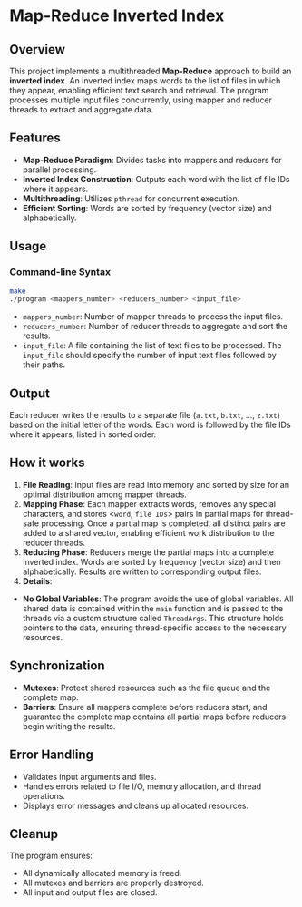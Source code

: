 # Map-Reduce Inverted Index

## Overview
This project implements a multithreaded **Map-Reduce** approach to build an **inverted index**. An inverted index maps words to the list of files in which they appear, enabling efficient text search and retrieval. The program processes multiple input files concurrently, using mapper and reducer threads to extract and aggregate data.

## Features
- **Map-Reduce Paradigm**: Divides tasks into mappers and reducers for parallel processing.
- **Inverted Index Construction**: Outputs each word with the list of file IDs where it appears.
- **Multithreading**: Utilizes `pthread` for concurrent execution.
- **Efficient Sorting**: Words are sorted by frequency (vector size) and alphabetically.

## Usage
### Command-line Syntax
```bash
make
./program <mappers_number> <reducers_number> <input_file>
```
- `mappers_number`: Number of mapper threads to process the input files.
- `reducers_number`: Number of reducer threads to aggregate and sort the results.
- `input_file`: A file containing the list of text files to be processed. The `input_file` should specify the number of input text files followed by their paths.

## Output
Each reducer writes the results to a separate file (`a.txt`, `b.txt`, ..., `z.txt`) based on the initial letter of the words. Each word is followed by the file IDs where it appears, listed in sorted order.

## How it works
1. **File Reading**: Input files are read into memory and sorted by size for an optimal distribution among mapper threads.
2. **Mapping Phase**: Each mapper extracts words, removes any special characters, and stores <`word`, `file IDs`> pairs in partial maps for thread-safe processing. Once a partial map is completed, all distinct pairs are added to a shared vector, enabling efficient work distribution to the reducer threads.
3. **Reducing Phase**: Reducers merge the partial maps into a complete inverted index. Words are sorted by frequency (vector size) and then alphabetically. Results are written to corresponding output files.
4. **Details**:
- **No Global Variables**: The program avoids the use of global variables. All shared data is contained within the `main` function and is passed to the threads via a custom structure called `ThreadArgs`. This structure holds pointers to the data, ensuring thread-specific access to the necessary resources.

## Synchronization
- **Mutexes**: Protect shared resources such as the file queue and the complete map.
- **Barriers**: Ensure all mappers complete before reducers start, and guarantee the complete map contains all partial maps before reducers begin writing the results.

## Error Handling
- Validates input arguments and files.
- Handles errors related to file I/O, memory allocation, and thread operations.
- Displays error messages and cleans up allocated resources.

## Cleanup
The program ensures:
- All dynamically allocated memory is freed.
- All mutexes and barriers are properly destroyed.
- All input and output files are closed.